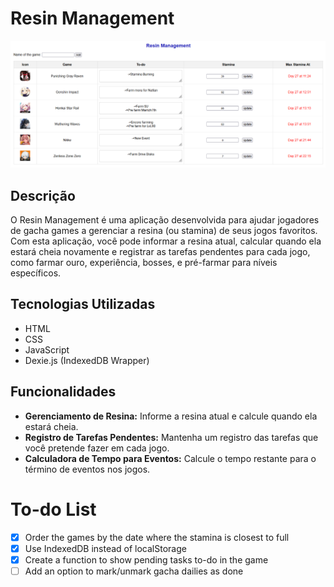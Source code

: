 # Resin Management

![resin management](img/demo/resin-management-demo-01.png)

## Descrição

O Resin Management é uma aplicação desenvolvida para ajudar jogadores de gacha games a gerenciar a resina (ou stamina) de seus jogos favoritos. Com esta aplicação, você pode informar a resina atual, calcular quando ela estará cheia novamente e registrar as tarefas pendentes para cada jogo, como farmar ouro, experiência, bosses, e pré-farmar para níveis específicos.

## Tecnologias Utilizadas

- HTML
- CSS
- JavaScript
- Dexie.js (IndexedDB Wrapper)

## Funcionalidades

- **Gerenciamento de Resina:** Informe a resina atual e calcule quando ela estará cheia.
- **Registro de Tarefas Pendentes:** Mantenha um registro das tarefas que você pretende fazer em cada jogo.
- **Calculadora de Tempo para Eventos:** Calcule o tempo restante para o término de eventos nos jogos.

# To-do List
- [X] Order the games by the date where the stamina is closest to full
- [X] Use IndexedDB instead of localStorage
- [X] Create a function to show pending tasks to-do in the game
- [ ] Add an option to mark/unmark gacha dailies as done